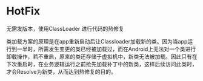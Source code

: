 # HotFix
无需发版本，使用ClassLoader 进行代码的热修复

类加载方案的原理是在app重新启动后让Classloader加载新的类。因为当app运行到一半时，所需发生变更的类已经被加载过，而在Android上无法对一个类进行卸载操作，若不重启，原来的类还存储于虚拟机中，新类无法被加载。因此只有在下次重启时，在业务逻辑运行之前抢先加载补丁中的新类，这样后续访问此类时，才会Resolve为新类，从而达到热修复的目的。

